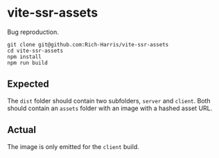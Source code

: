 # vite-ssr-assets

Bug reproduction.

```
git clone git@github.com:Rich-Harris/vite-ssr-assets
cd vite-ssr-assets
npm install
npm run build
```

## Expected

The `dist` folder should contain two subfolders, `server` and `client`. Both should contain an `assets` folder with an image with a hashed asset URL.

## Actual

The image is only emitted for the `client` build.
